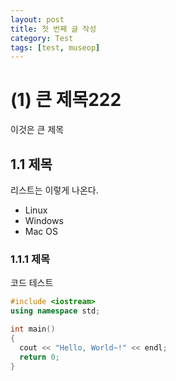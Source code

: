 ```yaml
---
layout: post
title: 첫 번째 글 작성
category: Test
tags: [test, museop]
---
```




# (1) 큰 제목222

이것은 큰 제목

## 1.1 제목

리스트는 이렇게 나온다.

- Linux
- Windows
- Mac OS



### 1.1.1 제목

코드 테스트

```cpp
#include <iostream>
using namespace std;

int main()
{
  cout << "Hello, World~!" << endl;
  return 0;
}
```
